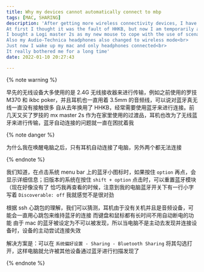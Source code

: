 ```yaml
---
title: Why my devices cannot automatically connect to mbp
tags: [MAC, SHARING]
description: 'After getting more wireless connectivity devices, I have unfortunately found that my Bluetooth devices have a high probability of not connecting every time I wake up my Macbook Pro.<br>
At first I thought it was the fault of HHKB, but now I am temporarily a fan of bluetooth wireless<br>
I bought a Logi master 2s as my new mouse to cope with the use of scenarios at home<br>
Also my Audio-Technica headphones also changed to wireless mode<br>
Just now I wake up my mac and only headphones connected<br>
It really bothered me for a long time'
date: 2022-01-10 20:27:43

---
```


{% note warning %}

早先的无线设备大多使用的是 2.4G 无线接收器来进行传输，例如之前使用的罗技 M370 和 ikbc poker，并且耳机也一直用着 3.5mm 的音频线，可以说对蓝牙真无线一直没有接触很多
自从去年换用了 HHKB，经常需要使用蓝牙来进行连接。前几天又买了罗技的 mx master 2s 作为在家里使用的过渡品，耳机也改为了无线蓝牙来进行传输，蓝牙自动连接的问题就一直在困扰着我

{% note danger %}

为什么我在唤醒电脑之后，只有耳机自动连接了电脑，另外两个都无法连接

{% endnote %}

我们知道，在点击系统 menu bar 上的蓝牙小图标时，如果按住 `option` 再点，会显示详细信息；旧版本的系统在按住 `shift + option` 点击时，可以重置蓝牙模块（现在好像没有了
恰巧我再查看的时候，注意到我的电脑蓝牙开关下有一行小字写着 `Discoverable: off`
我就感觉不是很对劲

根据 ssh 心跳包的理解，我们可以猜测，耳机由于没有关机并且是音频设备，可能会一直用心跳包来维持蓝牙的连接
而键盘和鼠标都有长时间不用自动断电的功能
由于 mac 的蓝牙被设定为不可以被发现，所以当电脑不是主动去发现并连接设备时，设备的主动尝试连接失效

解决方案是：可以在 `系统偏好设置 - Sharing - Bluetooth Sharing` 将其勾选打开，这样电脑就允许被其他设备通过蓝牙进行扫描发现了

{% endnote %}
